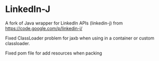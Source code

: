 LinkedIn-J
==========

A fork of Java wrapper for LinkedIn APIs (linkedin-j) from https://code.google.com/p/linkedin-j/

Fixed ClassLoader problem for jaxb when using in a container or custom classloader.

Fixed pom file for add resources when packing
